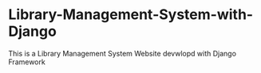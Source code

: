 # Library-Management-System-with-Django
This is a Library Management System Website devwlopd with Django Framework 

